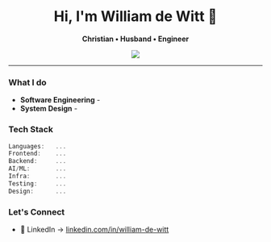 <h1 align="center">Hi, I'm William de Witt 👋</h1>

<p align="center">
  <b>Christian • Husband • Engineer</b><br>
</p>

<p align="center">
  <a href="https://www.linkedin.com/in/william-de-witt" target="_blank"><img src="https://img.shields.io/badge/LinkedIn-%230077B5.svg?style=for-the-badge&logo=linkedin&logoColor=white"/></a>
  <a href="https://testautomationu.applitools.com/me.html#1a384904"></a>
</p>

---
### What I do

- **Software Engineering** - 
- **System Design** - 

### Tech Stack

```ts
Languages:   ...
Frontend:    ...
Backend:     ...
AI/ML:       ...
Infra:       ...
Testing:     ...
Design:      ...
```

### Let's Connect

- 💼 LinkedIn → [linkedin.com/in/william-de-witt](https://linkedin.com/in/william-de-witt)
